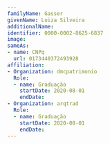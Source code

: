 ```yaml
---
familyName: Gasser
givenName: Luiza Silveira
additionalName: 
identifier: 0000-0002-8625-6837
image: 
sameAs:
- name: CNPq
  url: 0173440372493928
affiliation:
- Organization: dmcpatrimonio
  Role:
  - name: Graduação
    startDate: 2020-08-01
    endDate: 
- Organization: arqtrad
  Role:
  - name: Graduação
    startDate: 2020-08-01
    endDate: 
---
```




